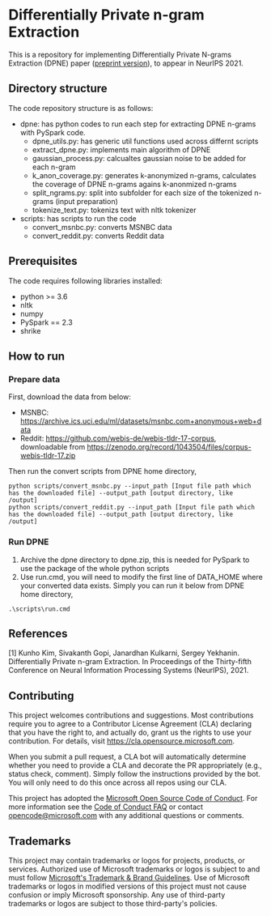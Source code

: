 # Differentially Private n-gram Extraction
This is a repository for implementing Differentially Private N-grams Extraction (DPNE) paper ([preprint version](https://arxiv.org/abs/2108.02831)), to appear in NeurIPS 2021.

## Directory structure

The code repository structure is as follows:
- dpne: has python codes to run each step for extracting DPNE n-grams with PySpark code.
  - dpne_utils.py: has generic util functions used across differnt scripts
  - extract_dpne.py: implements main algorithm of DPNE
  - gaussian_process.py: calcualtes gaussian noise to be added for each n-gram
  - k_anon_coverage.py: generates k-anonymized n-grams, calculates the coverage of DPNE n-grams agains k-anonmized n-grams
  - split_ngrams.py: split into subfolder for each size of the tokenized n-grams (input preparation)
  - tokenize_text.py: tokenizs text with nltk tokenizer
- scripts: has scripts to run the code
  - convert_msnbc.py: converts MSNBC data
  - convert_reddit.py: converts Reddit data 

## Prerequisites

The code requires following libraries installed:
- python >= 3.6
- nltk
- numpy
- PySpark == 2.3
- shrike

## How to run

### Prepare data
First, download the data from below:
- MSNBC: https://archive.ics.uci.edu/ml/datasets/msnbc.com+anonymous+web+data
- Reddit: https://github.com/webis-de/webis-tldr-17-corpus, 
downloadable from https://zenodo.org/record/1043504/files/corpus-webis-tldr-17.zip

Then run the convert scripts from DPNE home directory,
```
python scripts/convert_msnbc.py --input_path [Input file path which has the downloaded file] --output_path [output directory, like /output]
python scripts/convert_reddit.py --input_path [Input file path which has the downloaded file] --output_path [output directory, like /output]
```

### Run DPNE

1. Archive the dpne directory to dpne.zip, this is needed for PySpark to use the package of the whole python scripts
2. Use run.cmd, you will need to modify the first line of DATA_HOME where your converted data exists. Simply you can run it below from DPNE home directory,
```
.\scripts\run.cmd
```

## References
[1] Kunho Kim, Sivakanth Gopi, Janardhan Kulkarni, Sergey Yekhanin. Differentially Private n-gram Extraction. In Proceedings of the Thirty-fifth Conference on Neural Information Processing Systems (NeurIPS), 2021.


## Contributing

This project welcomes contributions and suggestions.  Most contributions require you to agree to a
Contributor License Agreement (CLA) declaring that you have the right to, and actually do, grant us
the rights to use your contribution. For details, visit https://cla.opensource.microsoft.com.

When you submit a pull request, a CLA bot will automatically determine whether you need to provide
a CLA and decorate the PR appropriately (e.g., status check, comment). Simply follow the instructions
provided by the bot. You will only need to do this once across all repos using our CLA.

This project has adopted the [Microsoft Open Source Code of Conduct](https://opensource.microsoft.com/codeofconduct/).
For more information see the [Code of Conduct FAQ](https://opensource.microsoft.com/codeofconduct/faq/) or
contact [opencode@microsoft.com](mailto:opencode@microsoft.com) with any additional questions or comments.

## Trademarks

This project may contain trademarks or logos for projects, products, or services. Authorized use of Microsoft 
trademarks or logos is subject to and must follow 
[Microsoft's Trademark & Brand Guidelines](https://www.microsoft.com/en-us/legal/intellectualproperty/trademarks/usage/general).
Use of Microsoft trademarks or logos in modified versions of this project must not cause confusion or imply Microsoft sponsorship.
Any use of third-party trademarks or logos are subject to those third-party's policies.
